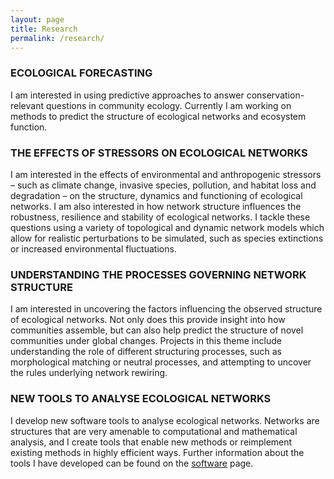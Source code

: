 ```yaml
---
layout: page
title: Research
permalink: /research/
---
```



### ECOLOGICAL FORECASTING

I am interested in using predictive approaches to answer conservation-relevant questions in community ecology. Currently I am working on methods to predict the structure of ecological networks and ecosystem function.

### THE EFFECTS OF STRESSORS ON ECOLOGICAL NETWORKS

I am interested in the effects of environmental and anthropogenic stressors – such as climate change, invasive species, pollution, and habitat loss and degradation – on the structure, dynamics and functioning of ecological networks. I am also interested in how network structure influences the robustness, resilience and stability of ecological networks. I tackle these questions using a variety of topological and dynamic network models which allow for realistic perturbations to be simulated, such as species extinctions or increased environmental fluctuations.

### UNDERSTANDING THE PROCESSES GOVERNING NETWORK STRUCTURE

I am interested in uncovering the factors influencing the observed structure of ecological networks. Not only does this provide insight into how communities assemble, but can also help predict the structure of novel communities under global changes. Projects in this theme include understanding the role of different structuring processes, such as morphological matching or neutral processes, and attempting to uncover the rules underlying network rewiring. 

### NEW TOOLS TO ANALYSE ECOLOGICAL NETWORKS

I develop new software tools to analyse ecological networks. Networks are structures that are very amenable to computational and mathematical analysis, and I create tools that enable new methods or reimplement existing methods in highly efficient ways. Further information about the tools I have developed can be found on the [software](/software) page.
